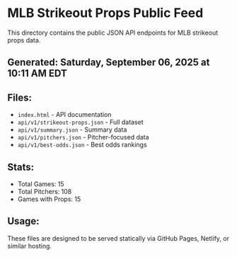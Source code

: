 # MLB Strikeout Props Public Feed

This directory contains the public JSON API endpoints for MLB strikeout props data.

## Generated: Saturday, September 06, 2025 at 10:11 AM EDT

## Files:
- `index.html` - API documentation
- `api/v1/strikeout-props.json` - Full dataset
- `api/v1/summary.json` - Summary data
- `api/v1/pitchers.json` - Pitcher-focused data  
- `api/v1/best-odds.json` - Best odds rankings

## Stats:
- Total Games: 15
- Total Pitchers: 108
- Games with Props: 15

## Usage:
These files are designed to be served statically via GitHub Pages, Netlify, or similar hosting.
